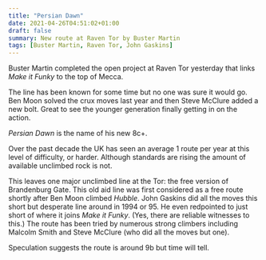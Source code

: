 ```yaml
---
title: "Persian Dawn"
date: 2021-04-26T04:51:02+01:00
draft: false
summary: New route at Raven Tor by Buster Martin
tags: [Buster Martin, Raven Tor, John Gaskins]
---
```


Buster Martin completed the open project at Raven Tor yesterday that links *Make it Funky* to the top of Mecca.

The line has been known for some time but no one was sure it would go. Ben Moon solved the crux moves last year and then Steve McClure added a new bolt. Great to see the younger generation finally getting in on the action.

*Persian Dawn* is the name of his new 8c+.

Over the past decade the UK has seen an average 1 route per year at this level of difficulty, or harder. Although standards are rising the amount of available unclimbed rock is not.

This leaves one major unclimbed line at the Tor: the free version of Brandenburg Gate. This old aid line was first considered as a free route shortly after Ben Moon climbed *Hubble*. John Gaskins did all the moves this short but desperate line around in 1994 or 95. He even redpointed to just short of where it joins *Make it Funky*. (Yes, there are reliable witnesses to this.) The route has been tried by numerous strong climbers including Malcolm Smith and Steve McClure (who did all the moves but one).

Speculation suggests the route is around 9b but time will tell.